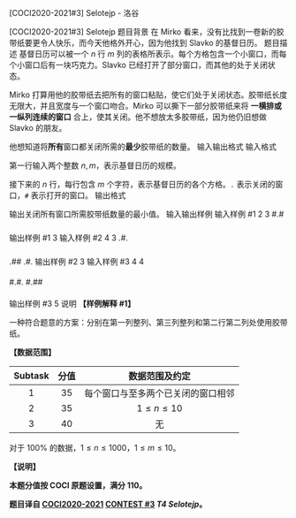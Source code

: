 



[COCI2020-2021#3] Selotejp - 洛谷














[COCI2020-2021#3] Selotejp
题目背景
在 Mirko 看来，没有比找到一卷新的胶带纸要更令人快乐，而今天他格外开心，因为他找到 Slavko 的基督日历。
题目描述
基督日历可以被一个 $n$ 行 $m$ 列的表格所表示。每个方格包含一个小窗口，而每个小窗口后有一块巧克力。Slavko 已经打开了部分窗口，而其他的处于关闭状态。

Mirko 打算用他的胶带纸去把所有的窗口粘贴，使它们处于关闭状态。胶带纸长度无限大，并且宽度与一个窗口吻合。Mirko 可以撕下一部分胶带纸来将 **一横排或一纵列连续的窗口** 合上，使其关闭。他不想放太多胶带纸，因为他仍旧想做 Slavko 的朋友。

他想知道将**所有**窗口都关闭所需的**最少**胶带纸的数量。
输入输出格式
输入格式

第一行输入两个整数 $n,m$，表示基督日历的规模。

接下来的 $n$ 行，每行包含 $m$ 个字符，表示基督日历的各个方格。`.` 表示关闭的窗口，`#` 表示打开的窗口。
输出格式

输出关闭所有窗口所需胶带纸数量的最小值。
输入输出样例
输入样例 #1
2 3
#.#
###
输出样例 #1
3
输入样例 #2
4 3
.#.
###
.##
.#.
输出样例 #2
3
输入样例 #3
4 4
####
#.#.
#.##
####
输出样例 #3
5
说明
**【样例解释 #1】**

一种符合题意的方案：分别在第一列整列、第三列整列和第二行第二列处使用胶带纸。

**【数据范围】**

| Subtask | 分值 | 数据范围及约定 |
| :----------: | :----------: | :----------: |
| $1$ | $35$ | 每个窗口与至多两个已关闭的窗口相邻 |
| $2$ | $35$ | $1 \le n \le 10$ |
| $3$ | $40$ | 无 |

对于 $100\%$ 的数据，$1 \le n \le 1000$，$1 \le m \le 10$。

**【说明】**

**本题分值按 COCI 原题设置，满分 $110$。**

**题目译自 [COCI2020-2021](https://hsin.hr/coci/) [CONTEST #3](https://hsin.hr/coci/contest3_tasks.pdf)  _T4 Selotejp_。**






